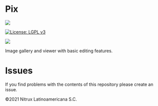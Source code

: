 # Pix
![](https://mauikit.org/wp-content/uploads/2018/12/maui_project_logo.png)

[![License: LGPL v3](https://img.shields.io/badge/License-LGPL%20v3-blue.svg)](https://www.gnu.org/licenses/lgpl-3.0)

![](https://nxos.org/wp-content/uploads/2025/03/Screenshot_20250228_232323.png)

Image gallery and viewer with basic editing features.

# Issues
If you find problems with the contents of this repository please create an issue.

©2021 Nitrux Latinoamericana S.C.